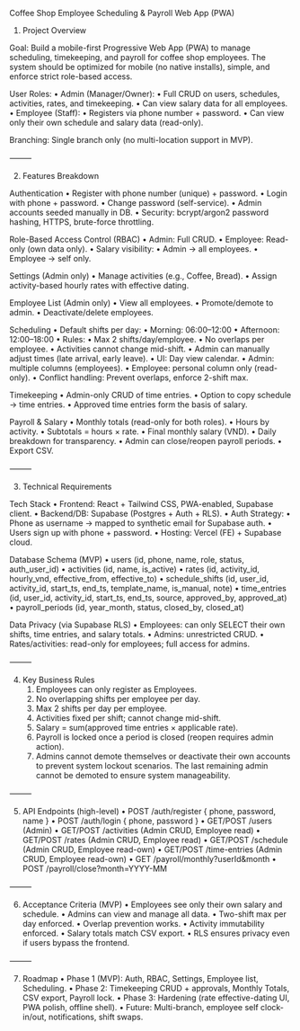 Coffee Shop Employee Scheduling & Payroll Web App (PWA)

1. Project Overview

Goal:
Build a mobile-first Progressive Web App (PWA) to manage scheduling, timekeeping, and payroll for coffee shop employees. The system should be optimized for mobile (no native installs), simple, and enforce strict role-based access.

User Roles:
	•	Admin (Manager/Owner):
	•	Full CRUD on users, schedules, activities, rates, and timekeeping.
	•	Can view salary data for all employees.
	•	Employee (Staff):
	•	Registers via phone number + password.
	•	Can view only their own schedule and salary data (read-only).

Branching:
Single branch only (no multi-location support in MVP).

⸻

2. Features Breakdown

Authentication
	•	Register with phone number (unique) + password.
	•	Login with phone + password.
	•	Change password (self-service).
	•	Admin accounts seeded manually in DB.
	•	Security: bcrypt/argon2 password hashing, HTTPS, brute-force throttling.

Role-Based Access Control (RBAC)
	•	Admin: Full CRUD.
	•	Employee: Read-only (own data only).
	•	Salary visibility:
	•	Admin → all employees.
	•	Employee → self only.

Settings (Admin only)
	•	Manage activities (e.g., Coffee, Bread).
	•	Assign activity-based hourly rates with effective dating.

Employee List (Admin only)
	•	View all employees.
	•	Promote/demote to admin.
	•	Deactivate/delete employees.

Scheduling
	•	Default shifts per day:
	•	Morning: 06:00–12:00
	•	Afternoon: 12:00–18:00
	•	Rules:
	•	Max 2 shifts/day/employee.
	•	No overlaps per employee.
	•	Activities cannot change mid-shift.
	•	Admin can manually adjust times (late arrival, early leave).
	•	UI: Day view calendar.
	•	Admin: multiple columns (employees).
	•	Employee: personal column only (read-only).
	•	Conflict handling: Prevent overlaps, enforce 2-shift max.

Timekeeping
	•	Admin-only CRUD of time entries.
	•	Option to copy schedule → time entries.
	•	Approved time entries form the basis of salary.

Payroll & Salary
	•	Monthly totals (read-only for both roles).
	•	Hours by activity.
	•	Subtotals = hours × rate.
	•	Final monthly salary (VND).
	•	Daily breakdown for transparency.
	•	Admin can close/reopen payroll periods.
	•	Export CSV.

⸻

3. Technical Requirements

Tech Stack
	•	Frontend: React + Tailwind CSS, PWA-enabled, Supabase client.
	•	Backend/DB: Supabase (Postgres + Auth + RLS).
	•	Auth Strategy:
	•	Phone as username → mapped to synthetic email for Supabase auth.
	•	Users sign up with phone + password.
	•	Hosting: Vercel (FE) + Supabase cloud.

Database Schema (MVP)
	•	users (id, phone, name, role, status, auth_user_id)
	•	activities (id, name, is_active)
	•	rates (id, activity_id, hourly_vnd, effective_from, effective_to)
	•	schedule_shifts (id, user_id, activity_id, start_ts, end_ts, template_name, is_manual, note)
	•	time_entries (id, user_id, activity_id, start_ts, end_ts, source, approved_by, approved_at)
	•	payroll_periods (id, year_month, status, closed_by, closed_at)

Data Privacy (via Supabase RLS)
	•	Employees: can only SELECT their own shifts, time entries, and salary totals.
	•	Admins: unrestricted CRUD.
	•	Rates/activities: read-only for employees; full access for admins.

⸻

4. Key Business Rules
	1.	Employees can only register as Employees.
	2.	No overlapping shifts per employee per day.
	3.	Max 2 shifts per day per employee.
	4.	Activities fixed per shift; cannot change mid-shift.
	5.	Salary = sum(approved time entries × applicable rate).
	6.	Payroll is locked once a period is closed (reopen requires admin action).
	7.	Admins cannot demote themselves or deactivate their own accounts to prevent system lockout scenarios. The last remaining admin cannot be demoted to ensure system manageability.

⸻

5. API Endpoints (high-level)
	•	POST /auth/register { phone, password, name }
	•	POST /auth/login { phone, password }
	•	GET/POST /users (Admin)
	•	GET/POST /activities (Admin CRUD, Employee read)
	•	GET/POST /rates (Admin CRUD, Employee read)
	•	GET/POST /schedule (Admin CRUD, Employee read-own)
	•	GET/POST /time-entries (Admin CRUD, Employee read-own)
	•	GET /payroll/monthly?userId&month
	•	POST /payroll/close?month=YYYY-MM

⸻

6. Acceptance Criteria (MVP)
	•	Employees see only their own salary and schedule.
	•	Admins can view and manage all data.
	•	Two-shift max per day enforced.
	•	Overlap prevention works.
	•	Activity immutability enforced.
	•	Salary totals match CSV export.
	•	RLS ensures privacy even if users bypass the frontend.

⸻

7. Roadmap
	•	Phase 1 (MVP): Auth, RBAC, Settings, Employee list, Scheduling.
	•	Phase 2: Timekeeping CRUD + approvals, Monthly Totals, CSV export, Payroll lock.
	•	Phase 3: Hardening (rate effective-dating UI, PWA polish, offline shell).
	•	Future: Multi-branch, employee self clock-in/out, notifications, shift swaps.